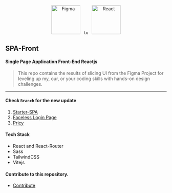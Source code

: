 
<div align="center">
<img height="90" src="https://user-images.githubusercontent.com/25181517/189715289-df3ee512-6eca-463f-a0f4-c10d94a06b2f.png" alt="Figma" title="Figma" /> 
<code> to </code>
<img height="90" src="https://user-images.githubusercontent.com/25181517/183897015-94a058a6-b86e-4e42-a37f-bf92061753e5.png" alt="React" title="React" />
</div>

## SPA-Front 
#### Single Page Application Front-End Reactjs
> This repo contains the results of slicing UI from the Figma Project for leveling up my, our, or your coding skills with hands-on design challenges.
***

#### Check ```Branch``` for the new update
1. [Starter-SPA](https://github.com/Id-Yuu/SPA-Front/tree/01-Starter-SPA)
2. [Faceless Login Page](https://github.com/Id-Yuu/SPA-Front/tree/02-faceless-login-page)
3. [Pricy](https://github.com/Id-Yuu/SPA-Front/tree/03-Pricy)



#### Tech Stack
- React and React-Router
- Sass
- TailwindCSS
- Vitejs



#### Contribute to this repository.
- [Contribute](https://github.com/Id-Yuu/SPA-Front/blob/main/CONTRIBUTING.md)
